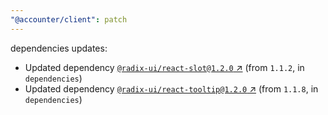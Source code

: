 ```yaml
---
"@accounter/client": patch
---
```

dependencies updates:
  - Updated dependency [`@radix-ui/react-slot@1.2.0` ↗︎](https://www.npmjs.com/package/@radix-ui/react-slot/v/1.2.0) (from `1.1.2`, in `dependencies`)
  - Updated dependency [`@radix-ui/react-tooltip@1.2.0` ↗︎](https://www.npmjs.com/package/@radix-ui/react-tooltip/v/1.2.0) (from `1.1.8`, in `dependencies`)
